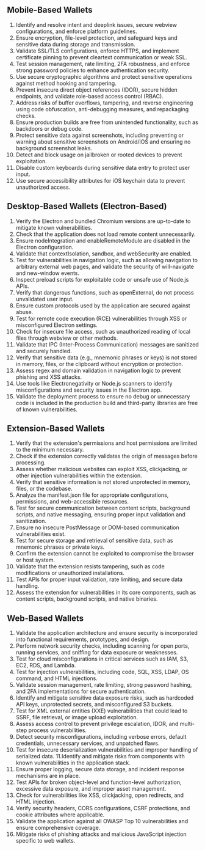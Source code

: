## Mobile-Based Wallets

1. Identify and resolve intent and deeplink issues, secure webview configurations, and enforce platform guidelines.
2. Ensure encryption, file-level protection, and safeguard keys and sensitive data during storage and transmission.
3. Validate SSL/TLS configurations, enforce HTTPS, and implement certificate pinning to prevent cleartext communication or weak SSL.
4. Test session management, rate limiting, 2FA robustness, and enforce strong password policies to enhance authentication security.
5. Use secure cryptographic algorithms and protect sensitive operations against method hooking and tampering.
6. Prevent insecure direct object references (IDOR), secure hidden endpoints, and validate role-based access control (RBAC).
7. Address risks of buffer overflows, tampering, and reverse engineering using code obfuscation, anti-debugging measures, and repackaging checks.
8. Ensure production builds are free from unintended functionality, such as backdoors or debug code.
9. Protect sensitive data against screenshots, including preventing or warning about sensitive screenshots on Android/iOS and ensuring no background screenshot leaks.
10. Detect and block usage on jailbroken or rooted devices to prevent exploitation.
11. Disable custom keyboards during sensitive data entry to protect user input.
12. Use secure accessibility attributes for iOS keychain data to prevent unauthorized access.

## Desktop-Based Wallets (Electron-Based)

1. Verify the Electron and bundled Chromium versions are up-to-date to mitigate known vulnerabilities.
2. Check that the application does not load remote content unnecessarily.
3. Ensure nodeIntegration and enableRemoteModule are disabled in the Electron configuration.
4. Validate that contextIsolation, sandbox, and webSecurity are enabled.
5. Test for vulnerabilities in navigation logic, such as allowing navigation to arbitrary external web pages, and validate the security of will-navigate and new-window events.
6. Inspect preload scripts for exploitable code or unsafe use of Node.js APIs.
7. Verify that dangerous functions, such as openExternal, do not process unvalidated user input.
8. Ensure custom protocols used by the application are secured against abuse.
9. Test for remote code execution (RCE) vulnerabilities through XSS or misconfigured Electron settings.
10. Check for insecure file access, such as unauthorized reading of local files through webview or other methods.
11. Validate that IPC (Inter-Process Communication) messages are sanitized and securely handled.
12. Verify that sensitive data (e.g., mnemonic phrases or keys) is not stored in memory, files, or the clipboard without encryption or protection.
13. Assess regex and domain validation in navigation logic to prevent phishing and XSS attacks.
14. Use tools like Electronegativity or Node.js scanners to identify misconfigurations and security issues in the Electron app.
15. Validate the deployment process to ensure no debug or unnecessary code is included in the production build and third-party libraries are free of known vulnerabilities.


## Extension-Based Wallets

1. Verify that the extension's permissions and host permissions are limited to the minimum necessary.
2. Check if the extension correctly validates the origin of messages before processing.
3. Assess whether malicious websites can exploit XSS, clickjacking, or other injection vulnerabilities within the extension.
4. Verify that sensitive information is not stored unprotected in memory, files, or the codebase.
5. Analyze the manifest.json file for appropriate configurations, permissions, and web-accessible resources.
6. Test for secure communication between content scripts, background scripts, and native messaging, ensuring proper input validation and sanitization.
7. Ensure no insecure PostMessage or DOM-based communication vulnerabilities exist.
8. Test for secure storage and retrieval of sensitive data, such as mnemonic phrases or private keys.
9. Confirm the extension cannot be exploited to compromise the browser or host system.
10. Validate that the extension resists tampering, such as code modifications or unauthorized installations.
11. Test APIs for proper input validation, rate limiting, and secure data handling.
12. Assess the extension for vulnerabilities in its core components, such as content scripts, background scripts, and native binaries.




## Web-Based Wallets

1. Validate the application architecture and ensure security is incorporated into functional requirements, prototypes, and design.
2. Perform network security checks, including scanning for open ports, running services, and sniffing for data exposure or weaknesses.
3. Test for cloud misconfigurations in critical services such as IAM, S3, EC2, RDS, and Lambda.
4. Test for injection vulnerabilities, including code, SQL, XSS, LDAP, OS command, and HTML injections.
5. Validate session management, rate limiting, strong password hashing, and 2FA implementations for secure authentication.
6. Identify and mitigate sensitive data exposure risks, such as hardcoded API keys, unprotected secrets, and misconfigured S3 buckets.
7. Test for XML external entities (XXE) vulnerabilities that could lead to SSRF, file retrieval, or image upload exploitation.
8. Assess access control to prevent privilege escalation, IDOR, and multi-step process vulnerabilities.
9. Detect security misconfigurations, including verbose errors, default credentials, unnecessary services, and unpatched flaws.
10. Test for insecure deserialization vulnerabilities and improper handling of serialized data.
11.Identify and mitigate risks from components with known vulnerabilities in the application stack.
12. Ensure proper logging, secure data storage, and incident response mechanisms are in place.
13. Test APIs for broken object-level and function-level authorization, excessive data exposure, and improper asset management.
14. Check for vulnerabilities like XSS, clickjacking, open redirects, and HTML injection.
15. Verify security headers, CORS configurations, CSRF protections, and cookie attributes where applicable.
16. Validate the application against all OWASP Top 10 vulnerabilities and ensure comprehensive coverage.
17. Mitigate risks of phishing attacks and malicious JavaScript injection specific to web wallets.


